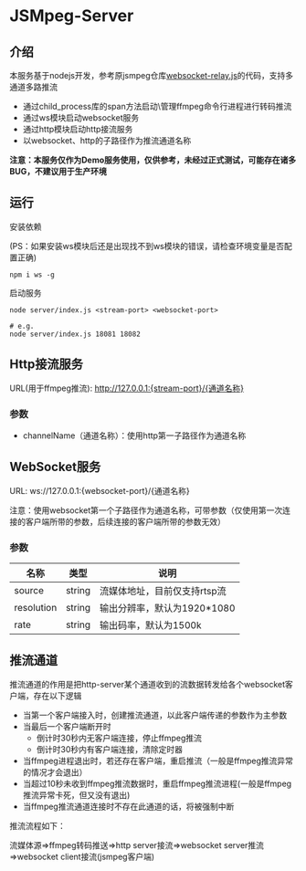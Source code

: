 # JSMpeg-Server
## 介绍

本服务基于nodejs开发，参考原jsmpeg仓库[websocket-relay.js](https://github.com/phoboslab/jsmpeg/blob/master/websocket-relay.js)的代码，支持多通道多路推流
- 通过child_process库的span方法启动\管理ffmpeg命令行进程进行转码推流
- 通过ws模块启动websocket服务
- 通过http模块启动http接流服务
- 以websocket、http的子路径作为推流通道名称

**注意：本服务仅作为Demo服务使用，仅供参考，未经过正式测试，可能存在诸多BUG，不建议用于生产环境**

## 运行
安装依赖

(PS：如果安装ws模块后还是出现找不到ws模块的错误，请检查环境变量是否配置正确)
```
npm i ws -g
```


启动服务
```shell
node server/index.js <stream-port> <websocket-port>

# e.g.
node server/index.js 18081 18082
```

## Http接流服务

URL(用于ffmpeg推流): http://127.0.0.1:{stream-port}/{通道名称}

### 参数
- channelName（通道名称）：使用http第一子路径作为通道名称

## WebSocket服务

URL: ws://127.0.0.1:{websocket-port}/{通道名称}

注意：使用websocket第一个子路径作为通道名称，可带参数（仅使用第一次连接的客户端所带的参数，后续连接的客户端所带的参数无效）
### 参数
| 名称       | 类型   | 说明                         |
| ---------- | ------ | ---------------------------- |
| source     | string | 流媒体地址，目前仅支持rtsp流 |
| resolution | string | 输出分辨率，默认为1920*1080  |
| rate       | string | 输出码率，默认为1500k        |

## 推流通道


推流通道的作用是把http-server某个通道收到的流数据转发给各个websocket客户端，存在以下逻辑

- 当第一个客户端接入时，创建推流通道，以此客户端传递的参数作为主参数
- 当最后一个客户端断开时
  - 倒计时30秒内无客户端连接，停止ffmpeg推流
  - 倒计时30秒内有客户端连接，清除定时器
- 当ffmpeg进程退出时，若还存在客户端，重启推流（一般是ffmpeg推流异常的情况才会退出）
- 当超过10秒未收到ffmpeg推流数据时，重启ffmpeg推流进程(一般是ffmpeg推流异常卡死，但又没有退出)
- 当ffmpeg推流通道连接时不存在此通道的话，将被强制中断


推流流程如下：

流媒体源=>ffmpeg转码推送=>http server接流=>websocket server推流=>websocket client接流(jsmpeg客户端)


